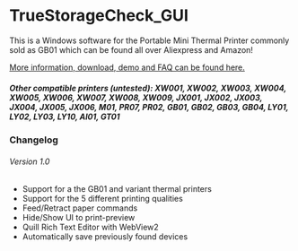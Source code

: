 # TrueStorageCheck_GUI
This is a Windows software for the Portable Mini Thermal Printer commonly sold as GB01 which can be found all over Aliexpress and Amazon!

[More information, download, demo and FAQ can be found here.](https://mywk.net/software/iprint-utility)

##### Other compatible printers (untested): XW001, XW002, XW003, XW004, XW005, XW006, XW007, XW008, XW009, JX001, JX002, JX003, JX004, JX005, JX006, M01, PR07, PR02, GB01, GB02, GB03, GB04, LY01, LY02, LY03, LY10, AI01, GT01

### Changelog

###### Version 1.0

- Support for a the GB01 and variant thermal printers
- Support for the 5 different printing qualities
- Feed/Retract paper commands
- Hide/Show UI to print-preview
- Quill Rich Text Editor with WebView2
- Automatically save previously found devices
